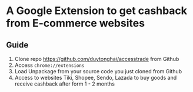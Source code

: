 # A Google Extension to get cashback from E-commerce websites

## Guide
1. Clone repo https://github.com/duytonghai/accesstrade from Github
2. Access ```chrome://extensions```
3. Load Unpackage from your source code you just cloned from Github
4. Access to websites Tiki, Shopee, Sendo, Lazada to buy goods and receive cashback after form 1 - 2 months

